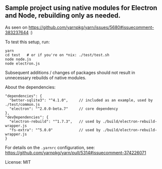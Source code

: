 ## Sample project using native modules for Electron and Node, rebuilding only as needed.

As seen on https://github.com/yarnpkg/yarn/issues/5680#issuecomment-383237644 :)

To test this setup, run:

    yarn
    cd test   # or if you're on *nix: ./test/test.sh
    node node.js
    node electron.js

Subsequent additions / changes of packages should not result in unnecessary
rebuilds of native modules.

About the dependencies:

    "dependencies": {
      "better-sqlite3": "^4.1.0",     // included as an example, used by ./test/common.js
      "electron": "^2.0.0-beta.7"     // core dependency
    },
    "devDependencies": {
      "electron-rebuild": "^1.7.3",   // used by ./build/electron-rebuild-wrapper.js
      "fs-extra": "^5.0.0"            // used by ./build/electron-rebuild-wrapper.js
    }

For details on the `.yarnrc` configuration, see:
https://github.com/yarnpkg/yarn/pull/5314#issuecomment-374226071

License: MIT
